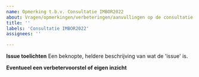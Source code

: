 ```yaml
---
name: Opmerking t.b.v. Consultatie IMBOR2022
about: Vragen/opmerkingen/verbeteringen/aanvullingen op de consultatie versie mogen op deze manier gesteld worden.
title: ''
labels: 'Consultatie IMBOR2022'
assignees: ''

---
```


**Issue toelichten**
Een beknopte, heldere beschrijving van wat de 'issue' is.

**Eventueel een verbetervoorstel of eigen inzicht**

